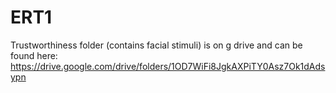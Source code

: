 # ERT1

Trustworthiness folder (contains facial stimuli) is on g drive and can be found here: https://drive.google.com/drive/folders/1OD7WiFi8JgkAXPiTY0Asz7Ok1dAdsypn 
